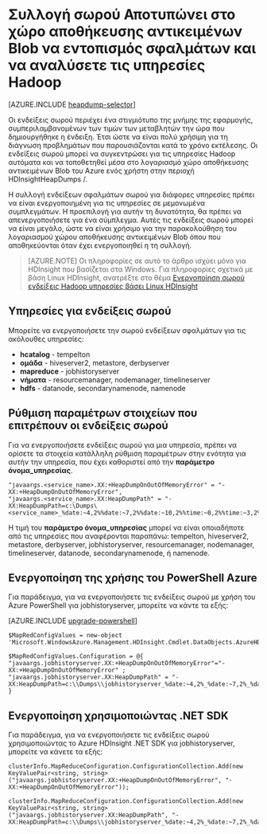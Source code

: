 <properties
    pageTitle="Εντοπισμός σφαλμάτων και να αναλύσετε τις υπηρεσίες Hadoop με ενδείξεις σωρού | Microsoft Azure"
    description="Αυτόματη συλλογή σωρού ενδείξεων σφαλμάτων για τις υπηρεσίες Hadoop και τοποθετήσετε μέσα σε το λογαριασμό χώρου αποθήκευσης αντικειμένων Blob του Azure για τον εντοπισμό σφαλμάτων και ανάλυση."
    services="hdinsight"
    documentationCenter=""
    tags="azure-portal"
    authors="mumian"
    manager="jhubbard"
    editor="cgronlun"/>

<tags
    ms.service="hdinsight"
    ms.workload="big-data"
    ms.tgt_pltfrm="na"
    ms.devlang="na"
    ms.topic="article"
    ms.date="10/19/2016"
    ms.author="jgao"/>


# <a name="collect-heap-dumps-in-blob-storage-to-debug-and-analyze-hadoop-services"></a>Συλλογή σωρού Αποτυπώνει στο χώρο αποθήκευσης αντικειμένων Blob να εντοπισμός σφαλμάτων και να αναλύσετε τις υπηρεσίες Hadoop

[AZURE.INCLUDE [heapdump-selector](../../includes/hdinsight-selector-heap-dump.md)]

Οι ενδείξεις σωρού περιέχει ένα στιγμιότυπο της μνήμης της εφαρμογής, συμπεριλαμβανομένων των τιμών των μεταβλητών την ώρα που δημιουργήθηκε η ένδειξη. Έτσι ώστε να είναι πολύ χρήσιμη για τη διάγνωση προβλημάτων που παρουσιάζονται κατά το χρόνο εκτέλεσης. Οι ενδείξεις σωρού μπορεί να συγκεντρώσει για τις υπηρεσίες Hadoop αυτόματα και να τοποθετηθεί μέσα στο λογαριασμό χώρο αποθήκευσης αντικειμένων Blob του Azure ενός χρήστη στην περιοχή HDInsightHeapDumps /. 

Η συλλογή ενδείξεων σφαλμάτων σωρού για διάφορες υπηρεσίες πρέπει να είναι ενεργοποιημένη για τις υπηρεσίες σε μεμονωμένα συμπλεγμάτων. Η προεπιλογή για αυτήν τη δυνατότητα, θα πρέπει να απενεργοποιήσετε για ένα σύμπλεγμα. Αυτές τις ενδείξεις σωρού μπορεί να είναι μεγάλο, ώστε να είναι χρήσιμο για την παρακολούθηση του λογαριασμού χώρου αποθήκευσης αντικειμένων Blob όπου που αποθηκεύονται όταν έχει ενεργοποιηθεί η τη συλλογή.

> [AZURE.NOTE] Οι πληροφορίες σε αυτό το άρθρο ισχύει μόνο για HDInsight που βασίζεται στα Windows. Για πληροφορίες σχετικά με βάση Linux HDInsight, ανατρέξτε στο θέμα [Ενεργοποίηση σωρού ενδείξεις Hadoop υπηρεσίες βάσει Linux HDInsight](hdinsight-hadoop-collect-debug-heap-dump-linux.md)

## <a name="eligible-services-for-heap-dumps"></a>Υπηρεσίες για ενδείξεις σωρού

Μπορείτε να ενεργοποιήσετε την σωρού ενδείξεων σφαλμάτων για τις ακόλουθες υπηρεσίες:

*  **hcatalog** - tempelton
*  **ομάδα** - hiveserver2, metastore, derbyserver
*  **mapreduce** - jobhistoryserver
*  **νήματα** - resourcemanager, nodemanager, timelineserver
*  **hdfs** - datanode, secondarynamenode, namenode

## <a name="configuration-elements-that-enable-heap-dumps"></a>Ρύθμιση παραμέτρων στοιχείων που επιτρέπουν οι ενδείξεις σωρού

Για να ενεργοποιήσετε ενδείξεις σωρού για μια υπηρεσία, πρέπει να ορίσετε τα στοιχεία κατάλληλη ρύθμιση παραμέτρων στην ενότητα για αυτήν την υπηρεσία, που έχει καθοριστεί από την **παράμετρο όνομα_υπηρεσίας**.

    "javaargs.<service_name>.XX:+HeapDumpOnOutOfMemoryError" = "-XX:+HeapDumpOnOutOfMemoryError",
    "javaargs.<service_name>.XX:HeapDumpPath" = "-XX:HeapDumpPath=c:\Dumps\<service_name>_%date:~4,2%%date:~7,2%%date:~10,2%%time:~0,2%%time:~3,2%%time:~6,2%.hprof"

Η τιμή του **παράμετρο όνομα_υπηρεσίας** μπορεί να είναι οποιαδήποτε από τις υπηρεσίες που αναφέρονται παραπάνω: tempelton, hiveserver2, metastore, derbyserver, jobhistoryserver, resourcemanager, nodemanager, timelineserver, datanode, secondarynamenode, ή namenode.

## <a name="enable-using-azure-powershell"></a>Ενεργοποίηση της χρήσης του PowerShell Azure

Για παράδειγμα, για να ενεργοποιήσετε τις ενδείξεις σωρού με χρήση του Azure PowerShell για jobhistoryserver, μπορείτε να κάντε τα εξής:

[AZURE.INCLUDE [upgrade-powershell](../../includes/hdinsight-use-latest-powershell.md)]

    $MapRedConfigValues = new-object 'Microsoft.WindowsAzure.Management.HDInsight.Cmdlet.DataObjects.AzureHDInsightMapReduceConfiguration'

    $MapRedConfigValues.Configuration = @{ "javaargs.jobhistoryserver.XX:+HeapDumpOnOutOfMemoryError"="-XX:+HeapDumpOnOutOfMemoryError" ; "javaargs.jobhistoryserver.XX:HeapDumpPath" = "-XX:HeapDumpPath=c:\\Dumps\\jobhistoryserver_%date:~4,2%_%date:~7,2%_%date:~10,2%_%time:~0,2%_%time:~3,2%_%time:~6,2%.hprof" }

## <a name="enable-using-net-sdk"></a>Ενεργοποίηση χρησιμοποιώντας .NET SDK

Για παράδειγμα, για να ενεργοποιήσετε τις ενδείξεις σωρού χρησιμοποιώντας το Azure HDInsight .NET SDK για jobhistoryserver, μπορείτε να κάνετε τα εξής:

    clusterInfo.MapReduceConfiguration.ConfigurationCollection.Add(new KeyValuePair<string, string>("javaargs.jobhistoryserver.XX:+HeapDumpOnOutOfMemoryError", "-XX:+HeapDumpOnOutOfMemoryError"));

    clusterInfo.MapReduceConfiguration.ConfigurationCollection.Add(new KeyValuePair<string, string>("javaargs.jobhistoryserver.XX:HeapDumpPath", "-XX:HeapDumpPath=c:\\Dumps\\jobhistoryserver_%date:~4,2%_%date:~7,2%_%date:~10,2%_%time:~0,2%_%time:~3,2%_%time:~6,2%.hprof"));
